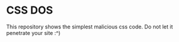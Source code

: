 # CSS DOS
This repository shows the simplest malicious css code. Do not let it penetrate your site :^)
